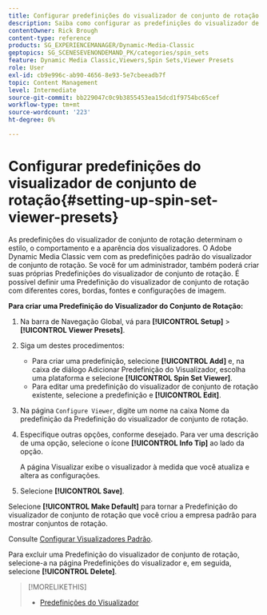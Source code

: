 ```yaml
---
title: Configurar predefinições do visualizador de conjunto de rotação
description: Saiba como configurar as predefinições do visualizador de conjunto de rotação no Adobe Dynamic Media Classic.
contentOwner: Rick Brough
content-type: reference
products: SG_EXPERIENCEMANAGER/Dynamic-Media-Classic
geptopics: SG_SCENESEVENONDEMAND_PK/categories/spin_sets
feature: Dynamic Media Classic,Viewers,Spin Sets,Viewer Presets
role: User
exl-id: cb9e996c-ab90-4656-8e93-5e7cbeeadb7f
topic: Content Management
level: Intermediate
source-git-commit: bb229047c0c9b3855453ea15dcd1f9754bc65cef
workflow-type: tm+mt
source-wordcount: '223'
ht-degree: 0%

---
```


# Configurar predefinições do visualizador de conjunto de rotação{#setting-up-spin-set-viewer-presets}

As predefinições do visualizador de conjunto de rotação determinam o estilo, o comportamento e a aparência dos visualizadores. O Adobe Dynamic Media Classic vem com as predefinições padrão do visualizador de conjunto de rotação. Se você for um administrador, também poderá criar suas próprias Predefinições do visualizador de conjunto de rotação. É possível definir uma Predefinição do visualizador de conjunto de rotação com diferentes cores, bordas, fontes e configurações de imagem.

**Para criar uma Predefinição do Visualizador do Conjunto de Rotação:**

1. Na barra de Navegação Global, vá para **[!UICONTROL Setup]** > **[!UICONTROL Viewer Presets]**.
1. Siga um destes procedimentos:

   * Para criar uma predefinição, selecione **[!UICONTROL Add]** e, na caixa de diálogo Adicionar Predefinição do Visualizador, escolha uma plataforma e selecione **[!UICONTROL Spin Set Viewer]**.
   * Para editar uma predefinição do visualizador de conjunto de rotação existente, selecione a predefinição e **[!UICONTROL Edit]**.

1. Na página `Configure Viewer`, digite um nome na caixa Nome da predefinição da Predefinição do visualizador de conjunto de rotação.
1. Especifique outras opções, conforme desejado. Para ver uma descrição de uma opção, selecione o ícone **[!UICONTROL Info Tip]** ao lado da opção.

   A página Visualizar exibe o visualizador à medida que você atualiza e altera as configurações.

1. Selecione **[!UICONTROL Save]**.

Selecione **[!UICONTROL Make Default]** para tornar a Predefinição do visualizador de conjunto de rotação que você criou a empresa padrão para mostrar conjuntos de rotação.

Consulte [Configurar Visualizadores Padrão](application-setup.md#configuring_default_viewers).

Para excluir uma Predefinição do visualizador de conjunto de rotação, selecione-a na página Predefinições do visualizador e, em seguida, selecione **[!UICONTROL Delete]**.

>[!MORELIKETHIS]
>
>* [Predefinições do Visualizador](application-setup.md#viewer_presets)
